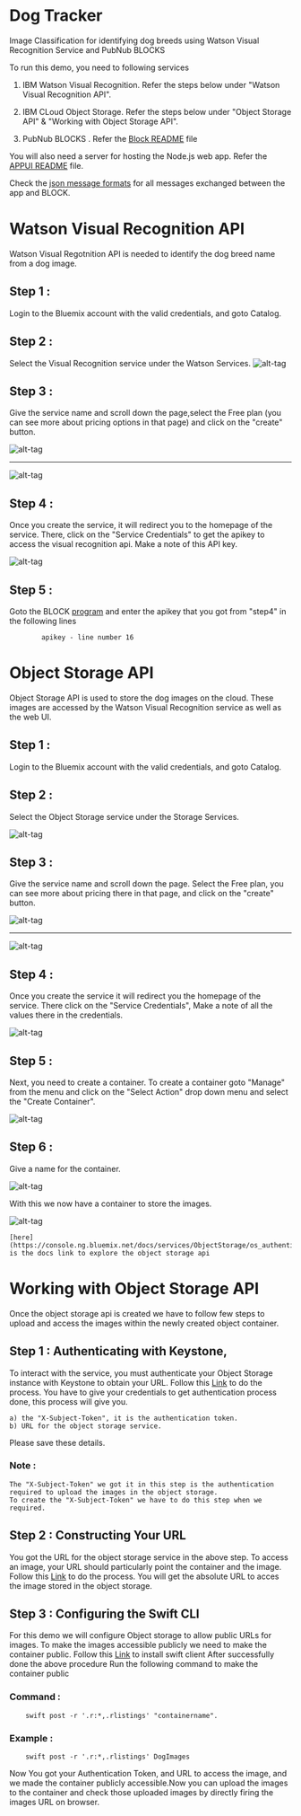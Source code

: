 # Dog Tracker
Image Classification for identifying dog breeds using Watson Visual Recognition Service and PubNub BLOCKS

To run this demo, you need to following services

1. IBM Watson Visual Recognition. Refer the steps below under "Watson Visual Recognition API".

2. IBM CLoud Object Storage. Refer the steps below under "Object Storage API" & "Working with Object Storage API".

3. PubNub BLOCKS . Refer the [Block README](https://github.com/shyampurk/dogtracker/blob/master/Block/README.md) file

You will also need a server for hosting the Node.js web app. Refer the [APPUI README](https://github.com/shyampurk/dogtracker/blob/master/AppUI/README.md) file. 

Check the [json message formats](https://github.com/shyampurk/dogtracker/blob/master/messageformat.txt) for all messages exchanged between the app and BLOCK.

# Watson Visual Recognition API

Watson Visual Regotnition API is needed to identify the dog breed name from a dog image. 

## Step 1 : 

Login to the Bluemix account with the valid credentials, and goto Catalog.

## Step 2 : 

Select the Visual Recognition service under the Watson Services.
![alt-tag](https://github.com/shyampurk/dogtracker/blob/master/screenshots/Visualrecognition/vr1.png)

## Step 3 :

Give the service name and scroll down the page,select the Free plan (you can see more about pricing options in that page) and click on the "create" button.

![alt-tag](https://github.com/shyampurk/dogtracker/blob/master/screenshots/Visualrecognition/vr2.png)<hr>

![alt-tag](https://github.com/shyampurk/dogtracker/blob/master/screenshots/Visualrecognition/vr3.png)

## Step 4 : 

Once you create the service, it will redirect you to the homepage of the service. There, click on the "Service Credentials" to get the apikey to access the visual recognition api. Make a note of this API key.

![alt-tag](https://github.com/shyampurk/dogtracker/blob/master/screenshots/Visualrecognition/vr4.png)

## Step 5 :

Goto the BLOCK [program](https://github.com/shyampurk/dogtracker/blob/master/Block/main.js) and enter the apikey that you got from "step4" in the following lines

			apikey - line number 16 


# Object Storage API

Object Storage API is used to store the dog images on the cloud. These images are accessed by the Watson Visual Recognition service as well as the web UI. 

## Step 1 : 

Login to the Bluemix account with the valid credentials, and goto Catalog.<br>

## Step 2 :

Select the Object Storage service under the Storage Services.

![alt-tag](https://github.com/shyampurk/dogtracker/blob/master/screenshots/objectstorage/ob1.png)

## Step 3 :

Give the service name and scroll down the page. Select the Free plan, you can see more about pricing there in that page, and click on the "create" button.

![alt-tag](https://github.com/shyampurk/dogtracker/blob/master/screenshots/objectstorage/ob2.png)<hr>

![alt-tag](https://github.com/shyampurk/dogtracker/blob/master/screenshots/objectstorage/ob3.png)

## Step 4 :

Once you create the service it will redirect you the homepage of the service. There click on the "Service Credentials", Make a note of all the values there in the credentials.

![alt-tag](https://github.com/shyampurk/dogtracker/blob/master/screenshots/objectstorage/ob4.png)

## Step 5 : 

Next, you need to create a container. To create a container goto "Manage" from the menu and click on the "Select Action" drop down menu and select the "Create Container".

![alt-tag](https://github.com/shyampurk/dogtracker/blob/master/screenshots/objectstorage/ob5.png)

## Step 6 : 

Give a name for the container.

![alt-tag](https://github.com/shyampurk/dogtracker/blob/master/screenshots/objectstorage/ob6.png)

With this we now have a container to store the images.

![alt-tag](https://github.com/shyampurk/dogtracker/blob/master/screenshots/objectstorage/ob7.png)

	[here](https://console.ng.bluemix.net/docs/services/ObjectStorage/os_authenticate.html) is the docs link to explore the object storage api

# Working with Object Storage API

Once the object storage api is created we have to follow few steps to upload and access the images within the newly created object container.

## Step 1 : Authenticating with Keystone,
To interact with the service, you must authenticate your Object Storage instance with Keystone to obtain your URL.
Follow this  [Link](https://console.ng.bluemix.net/docs/services/ObjectStorage/os_authenticate.html) to do the process.
You have to give your credentials to get authentication process done, this process will give you.

	a) the "X-Subject-Token", it is the authentication token.
	b) URL for the object storage service.

Please save these details.
	
### Note : 
	The "X-Subject-Token" we got it in this step is the authentication required to upload the images in the object storage.
	To create the "X-Subject-Token" we have to do this step when we required.
	
	
## Step 2 : Constructing Your URL 

You got the URL for the object storage service in the above step. To access an image, your URL should particularly point the container and the image.
Follow this [Link](https://console.ng.bluemix.net/docs/services/ObjectStorage/os_constructing.html) to do the process.
You will get the absolute URL to acces the image stored in the object storage.


## Step 3 : Configuring the Swift CLI 
For this demo we will configure Object storage to allow public URLs for images. To make the images accessible publicly we need to make the container public.
Follow this [Link](https://console.ng.bluemix.net/docs/services/ObjectStorage/os_configuring.html) to install swift client
After successfully done the above procedure Run the following command to make the container public
### Command :	
		swift post -r '.r:*,.rlistings' "containername".
		
### Example :
		swift post -r '.r:*,.rlistings' DogImages 
		

Now You got your Authentication Token, and URL to access the image, and we made the container publicly accessible.Now you can upload the images to the container and check those uploaded images by directly firing the images URL on browser.
